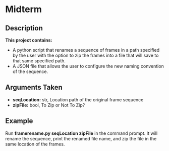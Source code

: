 # Midterm

## Description
**This project contains:**
* A python script that renames a sequence of frames in a path specified by the user with the option to zip the frames into a file that will save to that same specified path. 
* A JSON file that allows the user to configure the new naming convention of the sequence. 

## Arguments Taken
* **seqLocation:** str, Location path of the original frame sequence
* **zipFile:** bool, To Zip or Not To Zip?

## Example
Run **framerename.py seqLocation zipFile** in the command prompt. It will rename the sequence, print the renamed file name, and zip the file in the same location of the frames. 

